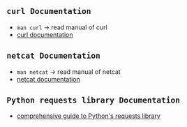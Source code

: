 

## `curl Documentation`

- `man curl` -> read manual of curl
- [curl documentation](https://linux.die.net/man/1/curl)


## `netcat Documentation`

- `man netcat` -> read manual of netcat
- [netcat documentation](https://linux.die.net/man/1/nc)


## `Python requests library Documentation`

- [comprehensive guide to Python's requests library](https://requests.readthedocs.io/en/latest/)

